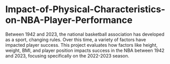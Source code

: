 # Impact-of-Physical-Characteristics-on-NBA-Player-Performance
Between 1942 and 2023, the national basketball association has developed as a sport, changing rules. Over this time, a variety of factors have impacted player success. This project evaluates how factors like height, weight, BMI, and player position impacts success in the NBA between 1942 and 2023, focusing specifically on the 2022-2023 season. 

